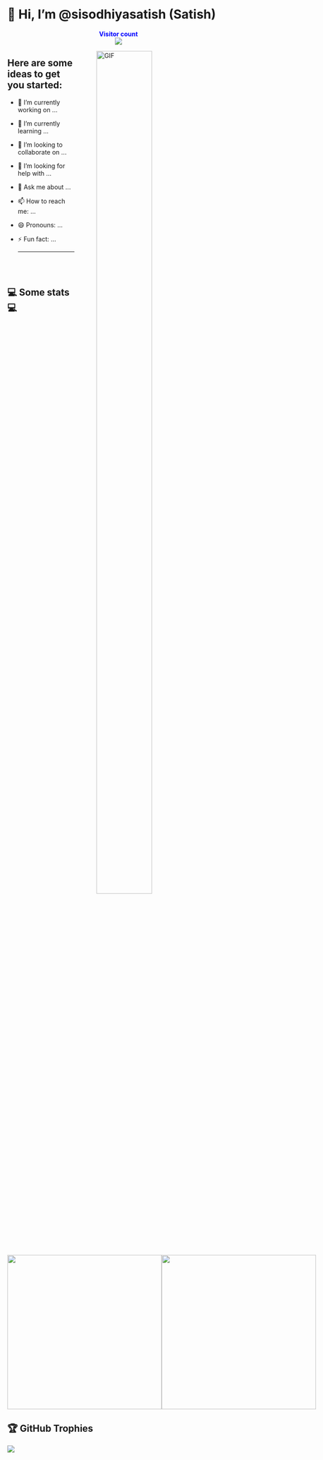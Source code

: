 # 👋 Hi, I’m @sisodhiyasatish (Satish)

<p align="center">
  <b style="color: blue;  ">Visitor count</b>
  <br>
  <a style="" href="https://github.com/sisodhiyasatish">
  <img src="https://profile-counter.glitch.me/sisodhiyasatish/count.svg" />
  </a>
</p>
<a style="" href="https://github.com/sisodhiyasatish">
<img align="right" alt="GIF" src="https://i.giphy.com/media/L1R1tvI9svkIWwpVYr/giphy.webp" width="50%" height="70%" style="margin:0 50px;">
</a>


 ## Here are some ideas to get you started:

- 🔭 I’m currently working on ...
- 🌱 I’m currently learning ...
- 👯 I’m looking to collaborate on ...
- 🤔 I’m looking for help with ...
- 💬 Ask me about ...
- 📫 How to reach me: ...
- 😄 Pronouns: ...
- ⚡ Fun fact: ...

  ---
  </br></br>
<h2>💻 Some stats 💻</h2>

<div style="align-items: center; width: 100%; display: flex; align-items: space-around; justify-content: space-around;">
<a style="" href="https://github.com/sisodhiyasatish">
  <img height=350 align="center" src="https://github-readme-stats.vercel.app/api?username=sisodhiyasatish&show_icons=true&theme=tokyonight&rank_icon=github&show=reviews,discussions_started,discussions_answered,prs_merged,prs_merged_percentage&hide=["contribs","issues"]"/>
</a>
<a style="" href="https://github.com/sisodhiyasatish">
  <img height=350 align="center" src="https://github-readme-stats.vercel.app/api/top-langs/?username=sisodhiyasatish&theme=tokyonight&layout=donut-vertical"/>
</a>
</div>


## 🏆 GitHub Trophies
[![](https://github-profile-trophy.vercel.app/?username=sisodhiyasatish&theme=radical&no-frame=false&no-bg=false&margin-w=4)](https://github.com/akashdeep023)<br><br>



